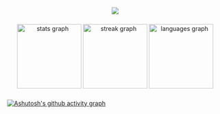 

###

<div align="center">

  ###
  ![](https://komarev.com/ghpvc/?username=yeshalkhan&color=25a8cc&style=plastic)
  ###
  <img src="https://github-readme-stats.vercel.app/api?username=yeshalkhan&hide_title=false&hide_rank=false&show_icons=true&include_all_commits=true&count_private=true&disable_animations=false&theme=react&locale=en&hide_border=false" height="150" alt="stats graph"  />
  <img src="https://streak-stats.demolab.com?user=yeshalkhan&locale=en&mode=daily&theme=react&hide_border=false&border_radius=5" height="150" alt="streak graph"  />
  <img src="https://github-readme-stats.vercel.app/api/top-langs?username=yeshalkhan&locale=en&hide_title=false&layout=compact&langs_count=10&card_width=420&theme=react&hide_border=false" height="150" alt="languages graph"  />
</div>


###

[![Ashutosh's github activity graph](https://github-readme-activity-graph.vercel.app/graph?username=yeshalkhan&theme=react&radius=10&area=true)](https://github.com/yeshalkhan/github-readme-activity-graph)




